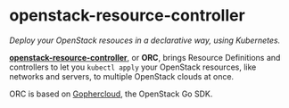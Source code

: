 # openstack-resource-controller

_Deploy your OpenStack resouces in a declarative way, using Kubernetes._

[**openstack-resource-controller**][orc], or **ORC**, brings Resource Definitions and controllers to let you `kubectl apply` your OpenStack resources, like networks and servers, to multiple OpenStack clouds at once.

ORC is based on [Gophercloud][gophercloud], the OpenStack Go SDK.

[orc]: https://github.com/k-orc/openstack-resource-controller
[gophercloud]: https://github.com/gophercloud/gophercloud
